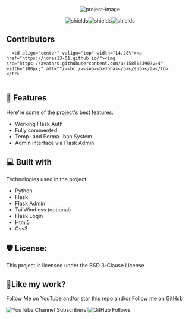 <p align="center"><img src="https://socialify.git.ci/the13joker1/Flask-Auth/image?description=1&amp;language=1&amp;name=1&amp;owner=1&amp;stargazers=1&amp;theme=Light" alt="project-image"></p>

<p align="center"><img src="https://img.shields.io/github/created-at/the13joker1/Flask-Auth" alt="shields"><img src="https://img.shields.io/github/release-date/the13joker1/Flask-Auth" alt="shields"><img src="https://img.shields.io/twitch/status/the_13joker1" alt="shields"></p>

<h2>Contributors</h2>

<!-- ALL-CONTRIBUTORS-LIST:START - Do not remove or modify this section -->
<!-- prettier-ignore-start -->
<!-- markdownlint-disable -->
<table>
  <tbody>
    <tr>
      
      <td align="center" valign="top" width="14.28%"><a href="https://jonas13-01.github.io/"><img src="https://avatars.githubusercontent.com/u/158565390?v=4" width="100px;" alt=""/><br /><sub><b>Jonas</b></sub></a></td>
    </tr>
  </tbody>
</table>

<!-- markdownlint-restore -->
<!-- prettier-ignore-end -->

<!-- ALL-CONTRIBUTORS-LIST:END -->

  
  
<h2>🧐 Features</h2>

Here're some of the project's best features:

*   Working Flask Auth
*   Fully commented
*   Temp- and Perma- ban System
*   Admin interface via Flask Admin

  
  
<h2>💻 Built with</h2>

Technologies used in the project:

*   Python
*   Flask
*   Flask Admin
*   TailWind css (optional)
*   Flask Login
*   Html5
*   Css3

<h2>🛡️ License:</h2>

This project is licensed under the BSD 3-Clause License

<h2>💖Like my work?</h2>

Follow Me on YouTube and/or star this repo and/or  Follow me on GitHub<p>![YouTube Channel Subscribers](https://img.shields.io/youtube/channel/subscribers/UC2M-hFOz2rrEd24ARg9Tutg) ![GitHub Follows](https://img.shields.io/github/followers/the13joker1)</p>
